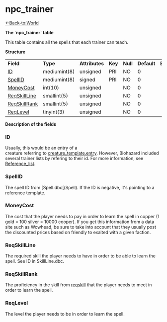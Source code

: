 # npc\_trainer

[<-Back-to:World](database-world.md)

**The \`npc\_trainer\` table**

This table contains all the spells that each trainer can teach.

**Structure**

|                                            |              |                |         |          |             |           |             |
|--------------------------------------------|--------------|----------------|---------|----------|-------------|-----------|-------------|
| **Field**                                  | **Type**     | **Attributes** | **Key** | **Null** | **Default** | **Extra** | **Comment** |
| [ID](#npc_trainer-entry)                   | mediumint(8) | unsigned       | PRI     | NO       | 0           |           |             |
| [SpellID](#npc_trainer-spell)              | mediumint(8) | signed         | PRI     | NO       | 0           |           |             |
| [MoneyCost](#npc_trainer-spellcost)        | int(10)      | unsigned       |         | NO       | 0           |           |             |
| [ReqSkillLine](#npc_trainer-reqskill)      | smallint(5)  | unsigned       |         | NO       | 0           |           |             |
| [ReqSkillRank](#npc_trainer-reqskillvalue) | smallint(5)  | unsigned       |         | NO       | 0           |           |             |
| [ReqLevel](#npc_trainer-reqlevel)          | tinyint(3)   | unsigned       |         | NO       | 0           |           |             |

**Description of the fields**

### ID

Usually, this would be an entry of a creature referring to [creature\_template.entry](http://www.azerothcore.org/wiki/creature_template#creature_template-entry). However, Biohazard included several trainer lists by refering to their id. For more information, see [Reference\_list](Trainer_reference).

### SpellID

The spell ID from [Spell.dbc[(Spell). If the ID is negative, it's pointing to a reference template.

### MoneyCost

The cost that the player needs to pay in order to learn the spell in copper (1 gold = 100 silver = 10000 cooper). If you get this information from a data site such as Wowhead, be sure to take into account that they usually post the discounted prices based on friendly to exalted with a given faction.

### ReqSkillLine

The required skill the player needs to have in order to be able to learn the spell. See ID in SkillLine.dbc.

### ReqSkillRank

The proficiency in the skill from [reqskill](#npc_trainer-reqskill) that the player needs to meet in order to learn the spell.

### ReqLevel

The level the player needs to be in order to learn the spell.
